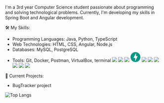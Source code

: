 I'm a 3rd year Computer Science student passionate about programming and solving technological problems. Currently, I'm developing my skills in Spring Boot and Angular development.

🛠️ My Skills:
- Programming Languages: Java, Python, TypeScript
- Web Technologies: HTML, CSS, Angular, Node.js
- Databases: MySQL, PostgreSQL
- Tools: Git, Docker, Postman, VirtualBox, terminal
[<img src="https://cdn.jsdelivr.net/gh/devicons/devicon/icons/java/java-original.svg" width="32"/>](https://www.java.com/)
[<img src="https://cdn.jsdelivr.net/gh/devicons/devicon/icons/spring/spring-original.svg" width="32"/>](https://spring.io/projects/spring-boot)
[<img src="https://cdn.jsdelivr.net/gh/devicons/devicon/icons/python/python-original.svg" width="32"/>](https://www.python.org/)
[<img src="https://raw.githubusercontent.com/devicons/devicon/master/icons/fastapi/fastapi-original.svg" width="32"/>](https://fastapi.tiangolo.com/)
[<img src="https://cdn.jsdelivr.net/gh/devicons/devicon/icons/angularjs/angularjs-original.svg" width="32"/>](https://angular.io/)
[<img src="https://cdn.jsdelivr.net/gh/devicons/devicon/icons/typescript/typescript-original.svg" width="32"/>](https://www.typescriptlang.org/)
[<img src="https://cdn.jsdelivr.net/gh/devicons/devicon/icons/mysql/mysql-original.svg" width="32"/>](https://www.mysql.com/)
[<img src="https://cdn.jsdelivr.net/gh/devicons/devicon/icons/postgresql/postgresql-original.svg" width="32"/>](https://www.postgresql.org/)
[<img src="https://cdn.jsdelivr.net/gh/devicons/devicon/icons/docker/docker-original.svg" width="32"/>](https://www.docker.com/)
[<img src="https://cdn.jsdelivr.net/gh/devicons/devicon/icons/postman/postman-original.svg" width="32"/>](https://www.postman.com/)

🔭 Current Projects:
- BugTracker project

![Top Langs](https://github-readme-stats.vercel.app/api/top-langs/?username=Kamilex106&layout=compact&theme=radical)


